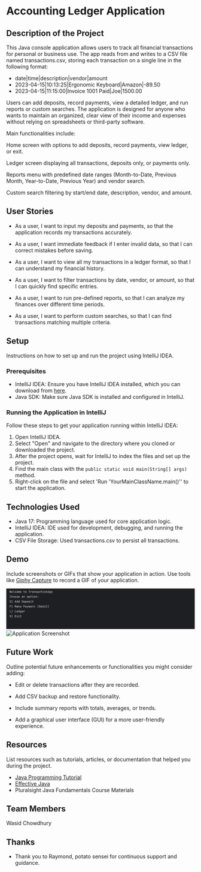 # Accounting Ledger Application

## Description of the Project
This Java console application allows users to track all financial transactions for personal or business use. The app reads from and writes to a CSV file named transactions.csv, storing each transaction on a single line in the following format:

- date|time|description|vendor|amount 
- 2023-04-15|10:13:25|Ergonomic Keyboard|Amazon|-89.50 
- 2023-04-15|11:15:00|Invoice 1001 Paid|Joe|1500.00

Users can add deposits, record payments, view a detailed ledger, and run reports or custom searches. The application is designed for anyone who wants to maintain an organized, clear view of their income and expenses without relying on spreadsheets or third-party software.

Main functionalities include:

Home screen with options to add deposits, record payments, view ledger, or exit.

Ledger screen displaying all transactions, deposits only, or payments only.

Reports menu with predefined date ranges (Month-to-Date, Previous Month, Year-to-Date, Previous Year) and vendor search.

Custom search filtering by start/end date, description, vendor, and amount.


## User Stories

- As a user, I want to input my deposits and payments, so that the application records my transactions accurately.

- As a user, I want immediate feedback if I enter invalid data, so that I can correct mistakes before saving.

- As a user, I want to view all my transactions in a ledger format, so that I can understand my financial history.

- As a user, I want to filter transactions by date, vendor, or amount, so that I can quickly find specific entries.

- As a user, I want to run pre-defined reports, so that I can analyze my finances over different time periods.

- As a user, I want to perform custom searches, so that I can find transactions matching multiple criteria.

## Setup

Instructions on how to set up and run the project using IntelliJ IDEA.

### Prerequisites

- IntelliJ IDEA: Ensure you have IntelliJ IDEA installed, which you can download from [here](https://www.jetbrains.com/idea/download/).
- Java SDK: Make sure Java SDK is installed and configured in IntelliJ.

### Running the Application in IntelliJ

Follow these steps to get your application running within IntelliJ IDEA:

1. Open IntelliJ IDEA.
2. Select "Open" and navigate to the directory where you cloned or downloaded the project.
3. After the project opens, wait for IntelliJ to index the files and set up the project.
4. Find the main class with the `public static void main(String[] args)` method.
5. Right-click on the file and select 'Run 'YourMainClassName.main()'' to start the application.

## Technologies Used

- Java 17: Programming language used for core application logic.
- IntelliJ IDEA: IDE used for development, debugging, and running the application.
- CSV File Storage: Used transactions.csv to persist all transactions.

## Demo

Include screenshots or GIFs that show your application in action. Use tools like [Giphy Capture](https://giphy.com/apps/giphycapture) to record a GIF of your application.

![img.png](img.png)![Application Screenshot](path/to/your/screenshot.png)

## Future Work

Outline potential future enhancements or functionalities you might consider adding:

- Edit or delete transactions after they are recorded.

- Add CSV backup and restore functionality.

- Include summary reports with totals, averages, or trends.

- Add a graphical user interface (GUI) for a more user-friendly experience.

## Resources

List resources such as tutorials, articles, or documentation that helped you during the project.

- [Java Programming Tutorial](https://www.example.com)
- [Effective Java](https://www.example.com)
- Pluralsight Java Fundamentals Course Materials

## Team Members

Wasid Chowdhury 

## Thanks

- Thank you to Raymond, potato sensei for continuous support and guidance.
